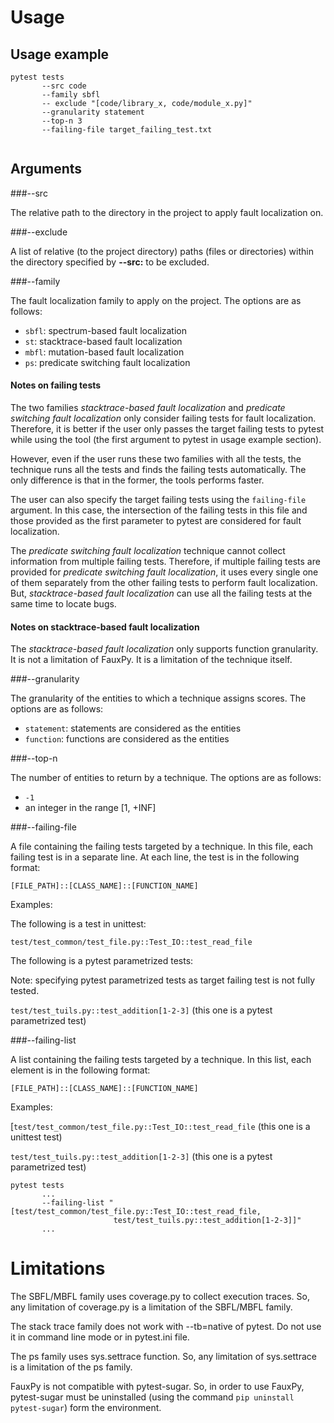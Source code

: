 # Usage

## Usage example

```
pytest tests
       --src code
       --family sbfl
       -- exclude "[code/library_x, code/module_x.py]"
       --granularity statement
       --top-n 3
       --failing-file target_failing_test.txt
       
```


## Arguments

###--src

The relative path to the directory in the project to 
apply fault localization on.

###--exclude

A list of relative (to the project directory) paths (files or directories) within
the directory specified by **--src:** to be excluded.

###--family

The fault localization family to apply on the project.
The options are as follows:
* `sbfl`: spectrum-based fault localization
* `st`: stacktrace-based fault localization
* `mbfl`: mutation-based fault localization
* `ps`: predicate switching fault localization

#### Notes on failing tests

The two families *stacktrace-based fault localization* 
and *predicate switching fault localization* only
consider failing tests for fault localization. Therefore,
it is better if the user only passes the target failing tests to pytest 
while using the tool
(the first argument to pytest in usage example section).

However, even if the user runs these two families with all the tests,
the technique runs all the tests and finds the failing tests automatically.
The only difference is that in the former, the tools performs faster.

The user can also specify the target failing tests using the `failing-file` argument.
In this case, the intersection of the failing tests in this file and those provided as 
the first parameter to pytest are considered for fault localization.

The *predicate switching fault localization* technique cannot collect information
from multiple failing tests. Therefore, if multiple failing tests 
are provided for *predicate switching fault localization*,
it uses every single one of them separately from the other failing tests
to perform fault localization. But, *stacktrace-based fault localization* can
use all the failing tests at the same time to locate bugs.

#### Notes on stacktrace-based fault localization

The *stacktrace-based fault localization* only supports function granularity. It
is not a limitation of FauxPy. It is a limitation of the technique itself.

###--granularity

The granularity of the entities to which a technique assigns scores.
The options are as follows:
* `statement`: statements are considered as the entities
* `function`: functions are considered as the entities

###--top-n

The number of entities to return by a technique.
The options are as follows:
* `-1`
* an integer in the range [1, +INF]

###--failing-file

A file containing the failing tests targeted by a technique.
In this file, each failing test is in a separate line.
At each line, the test is in the following format:

`[FILE_PATH]::[CLASS_NAME]::[FUNCTION_NAME]`

Examples:

The following is a test in unittest:

`test/test_common/test_file.py::Test_IO::test_read_file`

The following is a pytest parametrized tests:

Note: specifying pytest parametrized tests as target failing test is not fully tested.

`test/test_tuils.py::test_addition[1-2-3]` (this one is a pytest parametrized test)

###--failing-list

A list containing the failing tests targeted by a technique.
In this list, each element is in the following format:

`[FILE_PATH]::[CLASS_NAME]::[FUNCTION_NAME]`

Examples:

[`test/test_common/test_file.py::Test_IO::test_read_file` (this one is a unittest test)

`test/test_tuils.py::test_addition[1-2-3]` (this one is a pytest parametrized test)

```
pytest tests
       ...
       --failing-list "[test/test_common/test_file.py::Test_IO::test_read_file,
                       test/test_tuils.py::test_addition[1-2-3]]"
       ...       
```



# Limitations

The SBFL/MBFL family uses coverage.py to collect execution traces. So, any limitation of coverage.py is a limitation of the SBFL/MBFL family.

The stack trace family does not work with --tb=native of pytest. Do not use it in command line mode or in pytest.ini file.

The ps family uses sys.settrace function. So, any limitation of sys.settrace is a limitation of the ps family.

FauxPy is not compatible with pytest-sugar. So, in order to use FauxPy, pytest-sugar must be uninstalled (using the command `pip uninstall pytest-sugar`) form the environment.